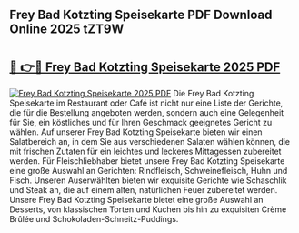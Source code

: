 ## Frey Bad Kotzting Speisekarte PDF Download Online 2025 tZT9W

# <h2><a href="http://gcaze9i.nevu.top/?p=Frey+Bad+Kotzting+Speisekarte">🔗 👉🔴 Frey Bad Kotzting Speisekarte 2025 PDF</a></h2>

[![Frey Bad Kotzting Speisekarte 2025 PDF](https://i.imgur.com/dBaPXMq.png)](http://gcaze9i.nevu.top/?p=Frey+Bad+Kotzting+Speisekarte)
Die Frey Bad Kotzting Speisekarte im Restaurant oder Café ist nicht nur eine Liste der Gerichte, die für die Bestellung angeboten werden, sondern auch eine Gelegenheit für Sie, ein köstliches und für Ihren Geschmack geeignetes Gericht zu wählen. Auf unserer Frey Bad Kotzting Speisekarte bieten wir einen Salatbereich an, in dem Sie aus verschiedenen Salaten wählen können, die mit frischen Zutaten für ein leichtes und leckeres Mittagessen zubereitet werden. Für Fleischliebhaber bietet unsere Frey Bad Kotzting Speisekarte eine große Auswahl an Gerichten: Rindfleisch, Schweinefleisch, Huhn und Fisch. Unseren Auserwählten bieten wir exquisite Gerichte wie Schaschlik und Steak an, die auf einem alten, natürlichen Feuer zubereitet werden. Unsere Frey Bad Kotzting Speisekarte bietet eine große Auswahl an Desserts, von klassischen Torten und Kuchen bis hin zu exquisiten Crème Brûlée und Schokoladen-Schneitz-Puddings.
